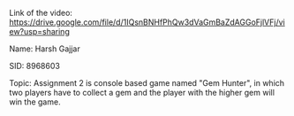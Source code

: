 Link of the video: https://drive.google.com/file/d/1IQsnBNHfPhQw3dVaGmBaZdAGGoFjlVFj/view?usp=sharing

Name: Harsh Gajjar

SID: 8968603

Topic: Assignment 2 is console based game named "Gem Hunter", in which two players have to collect a gem and the player with the higher gem will win the game. 
